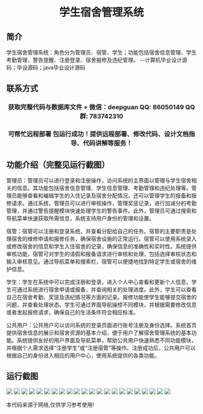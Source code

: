 <p><h1 align="center">学生宿舍管理系统</h1></p>

## 简介
学生宿舍管理系统：角色分为管理员、宿管、学生；功能包括宿舍信息管理、学生考勤管理、警告提醒、注册登录、宿舍报修及违纪管理。    --计算机毕业设计源码；毕设源码；java毕业设计源码


## 联系方式
<p><h3 align="center">获取完整代码与数据库文件 + 微信：deepguan QQ: 86050149 QQ群: 783742310</h3></p>
<p><h3 align="center">可帮忙远程部署 包运行成功！提供远程部署、修改代码、设计文档指导、代码讲解等服务！</h3></p>

## 功能介绍（完整见运行截图）
管理员：管理员可以进行登录和注册操作，访问系统的主界面以管理与学生宿舍相关的信息。其功能包括宿舍信息管理、学生信息管理、考勤管理和违纪处理等。管理员能够查看和编辑学生的入住记录及宿舍分配情况，还可以管理学生的报备和报修请求。通过系统，管理员可以进行审核操作，管理奖惩记录，进行加减分的考勤管理，并通过警告提醒模块快速处理学生的警告事件。此外，管理员可通过搜索和导航菜单快速获取所需信息，系统支持用户身份的管理和设置。

宿管：宿管可以注册和登录系统，并查看分配给自己的任务。宿管的主要职责是处理宿舍的维修申请和报修任务，确保宿舍设施的正常运行。宿管可以使用系统录入或修改宿舍的信息和学生入住宿舍的记录，确保信息的准确性和实时性。系统提供审核功能，宿管可对学生的请假和报备请求进行审核和处理，包括选择审核状态和输入审核意见。通过导航菜单和搜索栏，宿管可以便捷地找到特定学生或宿舍的维护信息。

学生：学生在系统中可以完成注册和登录，进入个人中心查看和更新个人信息。学生可通过系统进行宿舍申请或报备，并查询相关的处理进度。此外，学生可以查看自己在宿舍考勤、奖惩及违纪情况等方面的记录。报修功能使学生能够提交宿舍的问题，并查看处理状态。学生可通过界面导航操控不同模块，并根据需要修改信息或者发起报修请求，确保自己的生活条件符合相应标准。

公共用户：公共用户可以访问系统的登录页面进行账号注册及身份选择。系统首页提供宿舍信息的展示和宿舍资源的基本介绍，便于用户了解宿舍管理系统的基本功能。系统提供友好的用户界面及导航菜单，帮助公共用户快速熟悉不同功能模块，并根据个人需求选择“注册学生”或“注册宿管”等操作。注册成功后，公共用户可以根据自己的身份进入相应的用户中心，使用系统提供的各类功能。


## 运行截图
![](https://bs-1329754181.cos.ap-shanghai.myqcloud.com/spring/StudentDormitoryManagementSystem1/img/001.jpg)
![](https://bs-1329754181.cos.ap-shanghai.myqcloud.com/spring/StudentDormitoryManagementSystem1/img/002.jpg)
![](https://bs-1329754181.cos.ap-shanghai.myqcloud.com/spring/StudentDormitoryManagementSystem1/img/003.jpg)
![](https://bs-1329754181.cos.ap-shanghai.myqcloud.com/spring/StudentDormitoryManagementSystem1/img/004.jpg)
![](https://bs-1329754181.cos.ap-shanghai.myqcloud.com/spring/StudentDormitoryManagementSystem1/img/005.jpg)
![](https://bs-1329754181.cos.ap-shanghai.myqcloud.com/spring/StudentDormitoryManagementSystem1/img/006.jpg)
![](https://bs-1329754181.cos.ap-shanghai.myqcloud.com/spring/StudentDormitoryManagementSystem1/img/007.jpg)
![](https://bs-1329754181.cos.ap-shanghai.myqcloud.com/spring/StudentDormitoryManagementSystem1/img/008.jpg)
![](https://bs-1329754181.cos.ap-shanghai.myqcloud.com/spring/StudentDormitoryManagementSystem1/img/009.jpg)
![](https://bs-1329754181.cos.ap-shanghai.myqcloud.com/spring/StudentDormitoryManagementSystem1/img/010.jpg)
![](https://bs-1329754181.cos.ap-shanghai.myqcloud.com/spring/StudentDormitoryManagementSystem1/img/011.jpg)
![](https://bs-1329754181.cos.ap-shanghai.myqcloud.com/spring/StudentDormitoryManagementSystem1/img/012.jpg)
![](https://bs-1329754181.cos.ap-shanghai.myqcloud.com/spring/StudentDormitoryManagementSystem1/img/013.jpg)
![](https://bs-1329754181.cos.ap-shanghai.myqcloud.com/spring/StudentDormitoryManagementSystem1/img/014.jpg)
![](https://bs-1329754181.cos.ap-shanghai.myqcloud.com/spring/StudentDormitoryManagementSystem1/img/015.jpg)
![](https://bs-1329754181.cos.ap-shanghai.myqcloud.com/spring/StudentDormitoryManagementSystem1/img/016.jpg)
![](https://bs-1329754181.cos.ap-shanghai.myqcloud.com/spring/StudentDormitoryManagementSystem1/img/017.jpg)
![](https://bs-1329754181.cos.ap-shanghai.myqcloud.com/spring/StudentDormitoryManagementSystem1/img/018.jpg)
![](https://bs-1329754181.cos.ap-shanghai.myqcloud.com/spring/StudentDormitoryManagementSystem1/img/019.jpg)
![](https://bs-1329754181.cos.ap-shanghai.myqcloud.com/spring/StudentDormitoryManagementSystem1/img/020.jpg)
![](https://bs-1329754181.cos.ap-shanghai.myqcloud.com/spring/StudentDormitoryManagementSystem1/img/021.jpg)
![](https://bs-1329754181.cos.ap-shanghai.myqcloud.com/spring/StudentDormitoryManagementSystem1/img/022.jpg)

<p>本代码来源于网络,仅供学习参考使用!</p>
